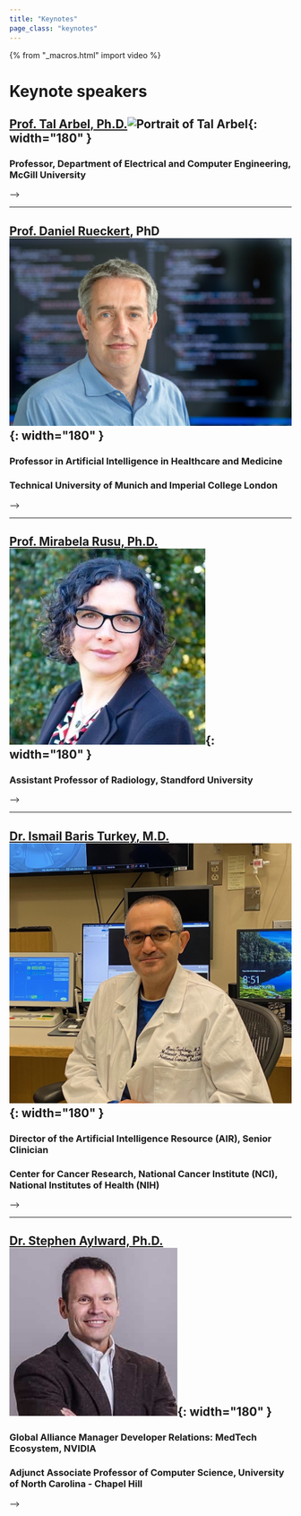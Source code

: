 ```yaml
---
title: "Keynotes"
page_class: "keynotes"
---
```


{% from "_macros.html" import video %}

# Keynote speakers
<p><a id="keynoteX"></a></p>

## [Prof. Tal Arbel, Ph.D.](https://www.cim.mcgill.ca/~arbel/)![Portrait of Tal Arbel](../static/images/keynotes/tal_arbel.jpg){: width="180" }
### Professor, Department of Electrical and Computer Engineering, McGill University


<!--
#### 
### **Title**

**Abstract:** 

**Biography:** 

<!--{{ video("https://video.midl.io/2022/keynote1.mp4") }}-->
-->

***
<p><a id="keynoteX"></a></p>

## [Prof. Daniel Rueckert]((https://www.professoren.tum.de/rueckert-daniel)), PhD ![Portrait of Daniel Rueckert](../static/images/keynotes/daniel_rueckert.jpg){: width="180" }
### Professor in Artificial Intelligence in Healthcare and Medicine
### Technical University of Munich and Imperial College London

<!--
#### 
### **Title**

**Abstract:** 

**Biography:** 

<!--{{ video("https://video.midl.io/2022/keynote1.mp4") }}-->
-->

***
<p><a id="keynoteX"></a></p>

## 	[Prof. Mirabela Rusu, Ph.D.](https://profiles.stanford.edu/mirabela-rusu)![Portrait of Mirabela Rusu](../static/images/keynotes/mirabela_rusu.jpg){: width="180" }
### Assistant Professor of Radiology, Standford University

<!--
#### 
### **Title**

**Abstract:** 

**Biography:** 

<!--{{ video("https://video.midl.io/2022/keynote1.mp4") }}-->
-->

***
<p><a id="keynoteX"></a></p>

## [Dr. Ismail Baris Turkey, M.D.](https://ccr.cancer.gov/staff-directory/ismail-baris-turkbey#qt-staff_profile_tabs-ui-tabs6)![Portrait of Ismail Baris Turkey](../static/images/keynotes/baris_turkbey.jpg){: width="180" }
### Director of the Artificial Intelligence Resource (AIR), Senior Clinician
### Center for Cancer Research, National Cancer Institute (NCI), National Institutes of Health (NIH)


<!--
#### 
### **Title**

**Abstract:** 

**Biography:** 

<!--{{ video("https://video.midl.io/2022/keynote1.mp4") }}-->
-->


***
<p><a id="keynoteX"></a></p>

## [Dr. Stephen Aylward, Ph.D.](https://www.aylward.org)![Portrait of Ismail Baris Turkey](../static/images/keynotes/stephen_aylward.jpg){: width="180" }
### Global Alliance Manager Developer Relations: MedTech Ecosystem, NVIDIA
### Adjunct Associate Professor of Computer Science, University of North Carolina - Chapel Hill


<!--
#### 
### **Title**

**Abstract:** 

**Biography:** 

<!--{{ video("https://video.midl.io/2022/keynote1.mp4") }}-->
-->
